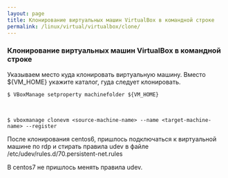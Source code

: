```yaml
---
layout: page
title: Клонирование виртуальных машин VirtualBox в командной строке
permalink: /linux/virtual/virtualbox/clone/
---
```


### Клонирование виртуальных машин VirtualBox в командной строке

Указываем место куда клонировать виртуальную машину. Вместо ${VM_HOME} укажите каталог, гуда следует клонировать.

    $ VBoxManage setproperty machinefolder ${VM_HOME}

<br/>

    $ vboxmanage clonevm <source-machine-name> --name <target-machine-name> --register


После клонирования centos6, пришлось подключаться к виртуальной машине по rdp и стирать правила udev в файле /etc/udev/rules.d/70.persistent-net.rules

В centos7 не пришлось менять правила udev.

